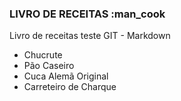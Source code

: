 ### LIVRO DE RECEITAS :man_cook

Livro de receitas teste GIT - Markdown

 - Chucrute
 - Pão Caseiro
 - Cuca Alemã Original
 - Carreteiro de Charque


